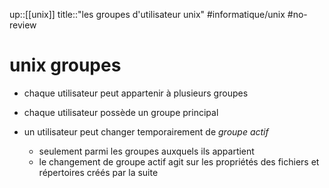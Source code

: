 up::[[unix]]
title::"les groupes d'utilisateur unix"
#informatique/unix #no-review 
# unix groupes

 - chaque utilisateur peut appartenir à plusieurs groupes
 - chaque utilisateur possède un groupe principal


 - un utilisateur peut changer temporairement de *groupe actif*
     - seulement parmi les groupes auxquels ils appartient
     - le changement de groupe actif agit sur les propriétés des fichiers et répertoires créés par la suite



